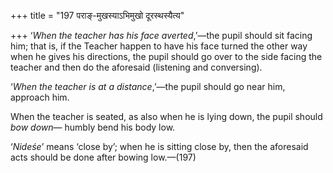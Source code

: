 +++
title = "197 पराङ्-मुखस्याऽभिमुखो दूरस्थस्यैत्य"

+++
‘*When the teacher has his face averted*,’—the pupil should sit facing
him; that is, if the Teacher happen to have his face turned the other
way when he gives his directions, the pupil should go over to the side
facing the teacher and then do the aforesaid (listening and conversing).

‘*When the teacher is at a distance*,’—the pupil should go near him,
approach him.

When the teacher is seated, as also when he is lying down, the pupil
should *bow down*— humbly bend his body low.

‘*Nideśe*’ means ‘close by’; when he is sitting close by, then the
aforesaid acts should be done after bowing low.—(197)


